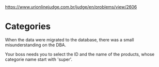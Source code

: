 https://www.urionlinejudge.com.br/judge/en/problems/view/2606

# Categories

When the data were migrated to the database, there was a small
misunderstanding on the DBA.

Your boss needs you to select the ID and the name of the products, whose
categorie name start with 'super'.
